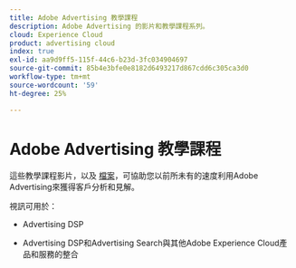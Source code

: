 ```yaml
---
title: Adobe Advertising 教學課程
description: Adobe Advertising 的影片和教學課程系列。
cloud: Experience Cloud
product: advertising cloud
index: true
exl-id: aa9d9ff5-115f-44c6-b23d-3fc034904697
source-git-commit: 85b4e3bfe0e8182d6493217d867cdd6c305ca3d0
workflow-type: tm+mt
source-wordcount: '59'
ht-degree: 25%

---
```


# Adobe Advertising 教學課程

這些教學課程影片，以及 [檔案](https://experienceleague.adobe.com/docs/advertising-cloud.html)，可協助您以前所未有的速度利用Adobe Advertising來獲得客戶分析和見解。

視訊可用於：

* Advertising DSP

* Advertising DSP和Advertising Search與其他Adobe Experience Cloud產品和服務的整合

<!--
See other -learn tutorials landing pages to get ideas for additional content
-->
